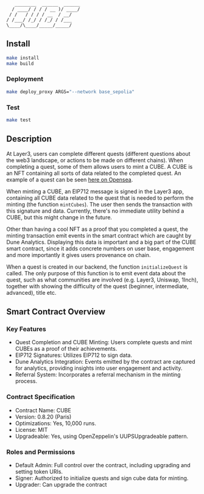 ```
   ________  ______  ______
  / ____/ / / / __ )/ ____/
 / /   / / / / __  / __/
/ /___/ /_/ / /_/ / /___
\____/\____/_____/_____/
```

## Install

```bash
make install
make build
```

### Deployment

```bash
make deploy_proxy ARGS="--network base_sepolia"
```

### Test

```bash
make test
```

## Description

At Layer3, users can complete different quests (different questions about the web3 landscape, or actions to be made on different chains). When completing a quest, some of them allows users to mint a CUBE. A CUBE is an NFT containing all sorts of data related to the completed quest. An example of a quest can be seen [here on Opensea](https://opensea.io/assets/base/0x1195cf65f83b3a5768f3c496d3a05ad6412c64b7/95).

When minting a CUBE, an EIP712 message is signed in the Layer3 app, containing all CUBE data related to the quest that is needed to perform the minting (the function `mintCubes`). The user then sends the transaction with this signature and data. Currently, there's no immediate utility behind a CUBE, but this might change in the future.

Other than having a cool NFT as a proof that you completed a quest, the minting transaction emit events in the smart contract which are caught by Dune Analytics. Displaying this data is important and a big part of the CUBE smart contract, since it adds concrete numbers on user base, engagement and more importantly it gives users provenance on chain.

When a quest is created in our backend, the function `initializeQuest` is called. The only purpose of this function is to emit event data about the quest, such as what communities are involved (e.g. Layer3, Uniswap, 1Inch), together with showing the difficulty of the quest (beginner, intermediate, advanced), title etc.

## Smart Contract Overview

### Key Features

- Quest Completion and CUBE Minting: Users complete quests and mint CUBEs as a proof of their achievements.
- EIP712 Signatures: Utilizes EIP712 to sign data.
- Dune Analytics Integration: Events emitted by the contract are captured for analytics, providing insights into user engagement and activity.
- Referral System: Incorporates a referral mechanism in the minting process.

### Contract Specification

- Contract Name: CUBE
- Version: 0.8.20 (Paris)
- Optimizations: Yes, 10,000 runs.
- License: MIT
- Upgradeable: Yes, using OpenZeppelin's UUPSUpgradeable pattern.

### Roles and Permissions

- Default Admin: Full control over the contract, including upgrading and setting token URIs.
- Signer: Authorized to initialize quests and sign cube data for minting.
- Upgrader: Can upgrade the contract
